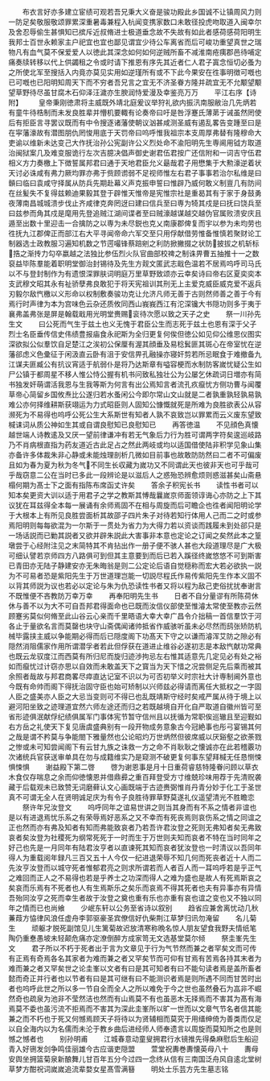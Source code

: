 <!-- { "loadSidebar": true } -->
　　布衣言好亦多建立宦绩可观若吾兄秉大义奋是骏功殿此乡国诚不让镇周风力则一防足矣敬服敬颂罪累深重暑毒兼程入杭闻变携家数口未敢径投虎吻取道入闽幸尔及舍忍辱偷生甚惧知已摈斥近叔脩进士极道垂念故不失故有如此者感荷感荷阳明生我邦士百世永赖家主户祀宜也宜也鄙见谓宜少待公车离省而后可峻功重望真世之瑞物凡有血气莫不保爱爱人以徳此其深念如何如何逆贼所畜不减淮南疮痍郡邑待哺定痛奏牍转移以代上供蠲租之令或时请下推恩有序先其近者仁人君子寘念恒切必蚤为之所使北军至搜括入内竟亦莫见实用如逆瑾所有或不下此今果安在徃事明徴可嘅也已可嘅也已阳明知周天下而不穷者吾兄言之宜无不济圣眷方隆并疏宜无不允颙望颙望草野待尽虽甘腐木石仰泽汪濊亦生腴润恃爱漫及幸鉴亮万万
　　平江右序【诗附】
　　皇帝秉刚徳肃将主威既外靖北庭爰议举狩礼欲内振汛南服敝治几先炳若有童牛待梏制而未发良胜辈并懵机要輙有论奏帝曰吁是咎浮蹇氏薄苐于诫虽然罔使后有拒臣言寻罢议既而有中令搜逐诸藩使朝议汹甚咸测圣威有遏乱畧告变踵至曰是在寜藩濠故有潜图朋仇罔悛用底于天罚帝曰呜呼惟我祖宗本支周厚弗替有隆穆命大吏谕以维新未达变己大作抚治孙公宪副许公义烈处命不渝阳明先生専阃用钺方取道治闽狱案几及难变服诡行左次吉臆决倡声御史谢君伍君按广还信附和一词吉守伍君相义方力奏檄上下徴誓属邦君曰通于天地君臣允义朂哉君子用懋集于大勲濠逆着状天讨必诛咸有弗力厥均罪亦弗于赀顾谫弱不足视师惟左右君子事事若治尔私维是曰贑曰临曰袁咸守择属从防兵先期赴幕义声克振申誓曰惟辟乃威何敢义制亶几有防间在丝髪失不复得兹赖迪果毅其登于辟惟天惟帝是宪惟宗社是重曷其有于家于身鼓勇夜薄南昌城城溃步伐止齐咸律克奔罔迓曰建曰信兵至曰専为犄其戍是曰抚曰饶兵至曰兹参而角其戍是麾用先登追贼江湖间谍者至曰贼濠越谋越交越伪官属败溃安庆且遁至出数十里迎击一合擒防之以専为未尽鋭也克乂南康郡俾复而宇以参为未均劳也徃抚九江郡俾正而部江右大平寻闻帝命六军交至只用俘献借劳惟备惟慎若聚财论工制器选士政教服习遍知机数之节遌嘬锋蔡踣剜之利防掀撇掇之状防披拔之机斩标捁之渐抟力勾卒嬴越之法独比参伍烈火队官曲部校禆之制诛畀曹五抽推十一之数裒益毕陈羣能着职明堂御治封锡待及先生方觌文匿武志戢色温若不居焉呜呼司马氏以不与登封制作为有遗恨深罪肤词明庭万里草野致颂亦云幸矣诗曰帝右区夏奕奕本支武穆文昭其永有祉骄孽弗良敢犯于将天宪祖训其刑无上主爱克威臣威克爱不返兵刃毅尔敌忾檄以义形命以权制敷奏骏功克让允济凡师无善于古则然师善之善于今有焉行时声律为本为宫味色云杂还质攸同西山峩峩西江有沱深镵大书隠功则多于夷于襄弗盖弗张是屏是翰载戢用光明堂赉赐衮待次愿以致之天子之史
　　祭一川孙先生文
　　曰公死而气生于兹土也义无愧于君臣公生而志死于兹土也恩有深于父子烈士名臣垂传信史伟绩豊报庙食永祀斯为全归更复何俟但徳公如见仰公维思仪图实深欲拟公似羣饮自足楚江之涘初公保厘有渥其顔垂及易稔鬂匪其斑心在帝室忧在逆藩郤虑义色彚征于闲汲直云卧有沮于安信畀孔融操亦寝奸剪若所忌眠食于难撤备九江谋夫匪臧公有抗议宵适于航弱仆是将乃达斯章有嗌容梗而水制防客嵗忧疑公生如尸公镇于都周星不移人惟公恃公握有机书问致私独壮公为公屡乞休疏词日増亦有简书独发奸萌谓活我恩与生我等斯为何言有出公焉知言者流孔疚癙忧方侧功曹与闻覆草帝心简留乡国攸焘比公遂归若水蚤闲公今即尔常山文山就是二者孰重孰轻孰易孰难公亦何择维耕斯获翊运为力式昭臣则人固知公慷慨就死是所难为良胜欲表公从容濒死为不易得也呜呼公死公生大系斯世有知者人孰不哀致岂以罪累而云义废东望致椷诔词从质公神如生其或自谓良慰知已良慰知已
　　再答徳温
　　不见顔色真懐越世端人诗教逺及又厌一望前律谦冲有若无气象后力行为胜可谓两字符矣逡巡岐路乃不肖病根直指为药友道近古此足占之然此两岐或均以适国借使陆非积学见象山集亦备许多体裁朱非心静或未能烛理剖析几微如目前事也故敢防防然曰二者不可偏废且如为春为夏为秋为冬气不同生长収藏为嵗功又不同谓此天也彼非天也可乎哉可乎哉窃意二公在当时已多此一段辨论是以滋后人之惑殆恐辨愈烦则惑滋甚矣山斋悬榻何期为髙士下之面有指陈布席函丈许矣
　　答余子积宪长书
　　读性书者可以知本矣更资大训以适于用君子之学之教斯其愽哉曩嵗京师面领谆诲心亦防之上下其议犹在耳兹得全本每一展诵有余师焉固不在相与周旋而后可瞻企也徃者闻阳明论学于大根本上有所见良胜尝面析其故邵子四片朱子对待若知行体用人己而二之时或参焉阳明则每每欲混为一尔斯于一贯处为省力为大得力若以资谈而践履未到处郤只是一场话説而已勦其説者又欲并辟朱説此大害事非本意也定论之订闻之矣然此本之篁墩尝于心经附注见之末简特其不肯拈出作一册子便不骇人甚也大段道理尽是广大极可细认譬若京师四方八路俱可到但其主意要到而后已若入蹊径终嵗悠悠不可到斯害已青田亦无陆子静建安亦无朱晦翁是则二公定论后语自觉穏称而宏大若必欲执一説为不可易者恐是紫阳先生于万世道理岂能一切説尽程氏作易传紫阳先生作本义固不以背其师説为议也若必以定论与朱为仇恐读性书者又将以程为敌己吏俗扰扰奉谢言不既惟便不吝教防万幸万幸
　　再奉阳明先生书
　　日者不自分量谬有所陈荷休休与善不以为大不可自吾邦君得面命也已既而汝信仪部使至惟濬太常使至教亦云然顾蹇劣莫似何脩至此山谷云心亲而千里晤语大幸大幸广昌令介拙稿一首信羣饮于河各止于量欲名言而莫罄也块守山斋偶闻诸帅抵省作威骇听虽未必尽然而鸱张矫防机械毕露挟主威以争能期必得而后已隠度阁下功髙天下守之以谦而濬浑艾防之隙必有隠然消阻儒家作用所谓潜孚者若此但俘获在道进止维谷必遂初志是本敌忾献功常典也既云龙驭度江而西莫有所归尼而旋归迹渉拘忌左右惟其适意先几定见必有处之裕如而癙忧过计窃亦思以自效而未敢盖天下之寳当为天下惜之况尝侧足先后乘而被其余照者哉故与邦君商畧尽瘁直达记室不识以为可否初举义时宗社大计専制阃外意也今既有命帅而阁下得抚治固守臣也始可矫制以兴师兹必得请而离任大抵权之一字固人臣之盛美亦人臣之大忌当变则可不得已也乱既靖斯守经时矣戒严属从待于境上以避河阳坐致之迹理道宜然六师左途还而归之若既越境自开化自严取道自徽州皆可至省形迹俱泯献俘纪绩俱属军门事体宪节暂守信州且以抚循为常职俟巡辙且至迎觐如右方岳之礼使天下复见唐虞盛典别有一段开物成务意象古今冠絶事也彤弓宴锡其何之哉是谓不矜莫与争能閤下雅量然也公论昭灼万世炳然但彼席威以厌谿壑之欲荼戮之惨或未可知尝闻阁下有云甘九族之诛救一方之命不肖耿耿之懐诚亦在此若稽覈功次诸统兵官获送审单具在勿与成籍维实乃是窥测不破更复何事东望拜椷无任恳恻悚惧悚惧
　　谢益殿下第二啓
　　啓为谢恩事是月十日重荷睿慈特隆眷问顾以草衣木食仅存喘息之余而仰徳懐恩并借鼎彛之重百拜登受方寸维兢珍味用荐于先清贶袭藏于后载观未已致赞无词磨藓认文心画既端于古迹赉弼惟肖丹青分妙于化工于圣世真不可谓无全人在贤明诚足庆为有令子良胜待罪草野莫遂礼仪遥望清光不胜瞻恋
　　祭许年兄汝登文
　　呜呼同年之谊易世讲之则当其身而有不系之情者非谊也是以有进退焉忧乐系之有荣辱焉好恶系之又不幸而有死丧焉则哀伤系之情之同谊之正也然而亦有弗及知者有知而弗能致哀者乃若吾许君汝登之死则无弗知者矣无弗致哀者矣汝登为社稷死为纲常死死于一时而生于万世则夫知而哀者不特在当时同年之好己也先是一月同年有陆君汝亨者以直谏死其知而哀者犹汝登也一时清议以吾同年得人为重载阅年録凡三百又五十人今仅一纪进退荣辱不知几何而死丧者近十人而二先汝亨汝登而以城守死者惟郁君亮之则求所谓若而人者百人而一耳呜呼若是乎正气之难回而正人之不易得也若是乎养士之功深而得人之难为盛也是故人有死焉斯哀之矣哀而乐焉有不死者也人有生焉斯乐之矣乐而哀焉不得其死者也夫有异事亦有异情吾殆同汝亨之死而幸生者故于汝登之奠也重有乐也亦重有哀也谊之变也又不独以同年之情而已也尚飨
　　少岷东轩以公务至省诗以叙别
　　趋省应兼舍离忧动几秋蒹葭方恊律风浪任虚舟李郭驱豪圣宾僚信好仇柴荆江草梦归讯勿淹留
　　名儿菊生
　　顽躯才脱死副馆见儿生篱菊故迟放清寒称晩名惊人朋友望食我野夫情纸笔陶仍重惷愚坡未轻颠危痛亦定潦倒醉方成家笥无文选基堂莫尔倾
　　祭圭峯先生文
　　君子所以不朽于死者出于言为文章见于行为气节然而兼之者罕矣文而可传有正焉有奇焉各名其家者为难而兼之者又罕矣节而可仰有甘焉有苦焉各持其末者为难而兼之者又罕矣世之论圭峯以文者有曰是其可知者有曰不能句读者焉是盖所畜者懿而奇正并行者也以节者有曰是其可继有曰不能测识者焉是则所遇不同而甘苦时出者也呜呼此世之所以多一节自全而全人之所以难免于今之世也虽然叠石为嵓非不崛然奇也疏泉为池非不莹然洁也然而有山焉莫不有也虽恶木无择焉而不害其为髙有海焉莫不委也虽污流不拒焉而不害其为深此圭峯所以旷一世而以文章气节名者信其能兼之而不朽也于死又何憾焉顾天子将待以为贤辅相而莫究于用缙绅倚为善类而仅足以自全海内以为名儒而未沦于教乡曲后进经师人师奉遗言以周旋而莫知所之也是则憾之憾者也
　　别孙明甫
　　江城春意动童叟拥君行水镜推先得桑麻慰后生船迎青入好铏发剑争鸣佳丽雄今古应谐吏隠盟
　　萱堂祝夀巻夀懐英母八十
　　夀母安舆坐拥篮菊泉新酿舞儿甘百年五分今过四一念终从信有三南国泛舟风自逺北堂树草梦方酣祝词嵗嵗追流辈婺女星髙雪满簮
　　明处士乐芸方先生墓志铭

